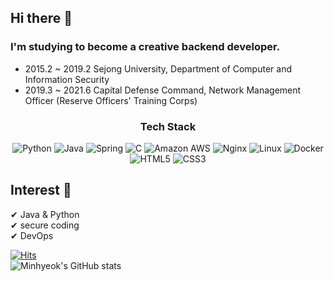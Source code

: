## Hi there 👋

### I'm studying to become a creative backend developer.

- 2015.2 ~ 2019.2 Sejong University, Department of Computer and Information Security
- 2019.3 ~ 2021.6 Capital Defense Command, Network Management Officer (Reserve Officers' Training Corps)


<h3 align="center"><b> Tech Stack  </b></h3>
<p align="center">
<img alt="Python" src ="https://img.shields.io/badge/Python-3776AB.svg?&style=flat-square&logo=Python&logoColor=white"/>
<img alt="Java" src ="https://img.shields.io/badge/Java-007396.svg?&style=flat-square&logo=Java&logoColor=white"/>
<img alt="Spring" src="https://img.shields.io/badge/Spring-6DB33F?style=flat-square&logo=Spring&logoColor=white"/>
<img alt="C" src="https://img.shields.io/badge/C-A8B9CC?style=flat-square&logo=C&logoColor=white"/>
<img alt="Amazon AWS" src="https://img.shields.io/badge/Amazon AWS-232F3E?style=flat-square&logo=Amazon AWS&logoColor=white"/>
<img alt="Nginx" src="https://img.shields.io/badge/Nginx-009639?style=flat-square&logo=Nginx&logoColor=white"/>
<img alt="Linux" src="https://img.shields.io/badge/Linux-FCC624?style=flat-square&logo=Linux&logoColor=white"/>
<img alt="Docker" src="https://img.shields.io/badge/Docker-2496ED?style=flat-square&logo=Docker&logoColor=white"/>
<img alt="HTML5" src="https://img.shields.io/badge/HTML5-E34F26?style=flat-square&logo=HTML5&logoColor=white"/>
<img alt="CSS3" src="https://img.shields.io/badge/CSS3-1572B6?style=flat-square&logo=CSS3&logoColor=white"/>
  
  
  
## Interest 👀
✔ Java & Python<br>
✔ secure coding<br>
✔ DevOps
  
[![Hits](https://hits.seeyoufarm.com/api/count/incr/badge.svg?url=https%3A%2F%2Fgithub.com%2F15011106&count_bg=%2335D1D6&title_bg=%23212020&icon=&icon_color=%23E7E7E7&title=hits&edge_flat=true)](https://hits.seeyoufarm.com)  
![Minhyeok's GitHub stats](https://github-readme-stats.vercel.app/api?username=15011106&show_icons=true&theme=default)
  

<!--
**15011106/15011106** is a ✨ _special_ ✨ repository because its `README.md` (this file) appears on your GitHub profile.

Here are some ideas to get you started:

- 🔭 I’m currently working on ...
- 🌱 I’m currently learning ...
- 👯 I’m looking to collaborate on ...
- 🤔 I’m looking for help with ...
- 💬 Ask me about ...
- 📫 How to reach me: ...
- 😄 Pronouns: ...
- ⚡ Fun fact: ...
-->
